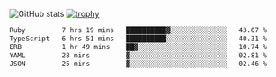 ![GitHub stats](https://github-readme-stats.vercel.app/api?username=ksk001100&show_icons=true&theme=tokyonight)
[![trophy](https://github-profile-trophy.vercel.app/?username=ksk001100&theme=onedark)](https://github.com/ryo-ma/github-profile-trophy)

<!--START_SECTION:waka-->

```txt
Ruby         7 hrs 19 mins   ██████████▓░░░░░░░░░░░░░░   43.07 %
TypeScript   6 hrs 51 mins   ██████████░░░░░░░░░░░░░░░   40.31 %
ERB          1 hr 49 mins    ██▓░░░░░░░░░░░░░░░░░░░░░░   10.74 %
YAML         28 mins         ▓░░░░░░░░░░░░░░░░░░░░░░░░   02.81 %
JSON         25 mins         ▓░░░░░░░░░░░░░░░░░░░░░░░░   02.46 %
```

<!--END_SECTION:waka-->
